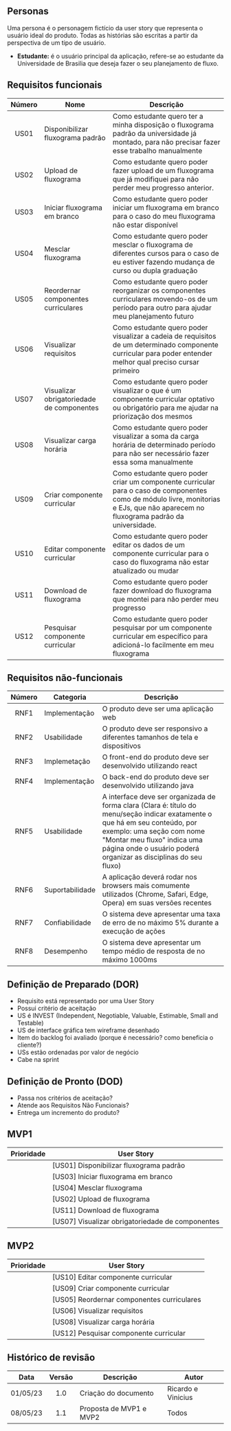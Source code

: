 ## Personas
Uma persona é o personagem fictício da user story que representa o usuário ideal do produto. Todas as histórias são escritas a partir da perspectiva de um tipo de usuário.

- **Estudante:** é o usuário principal da aplicação, refere-se ao estudante da Universidade de Brasilia que deseja fazer o seu planejamento de fluxo.

## Requisitos funcionais
| Número | Nome                                      | Descrição                                                                                                                                                                           |
| :----: | ----------------------------------------- | ----------------------------------------------------------------------------------------------------------------------------------------------------------------------------------- |
|  US01  | Disponibilizar fluxograma padrão          | Como estudante quero ter a minha disposição o fluxograma padrão da universidade já montado, para não precisar fazer esse trabalho manualmente                                       |
|  US02  | Upload de fluxograma                      | Como estudante quero poder fazer upload de um fluxograma que já modifiquei para não perder meu progresso anterior.                                                                  |
|  US03  | Iniciar fluxograma em branco              | Como estudante quero poder iniciar um fluxograma em branco para o caso do meu fluxograma não estar disponível                                                                       |
|  US04  | Mesclar fluxograma                        | Como estudante quero poder mesclar o fluxograma de diferentes cursos para o caso de eu estiver fazendo mudança de curso ou dupla graduação                                          |
|  US05  | Reordernar componentes curriculares       | Como estudante quero poder reorganizar os componentes curriculares movendo-os de um período para outro para ajudar meu planejamento futuro                                          |
|  US06  | Visualizar requisitos                     | Como estudante quero poder visualizar a cadeia de requisitos de um determinado componente curricular para poder entender melhor qual preciso cursar primeiro                        |
|  US07  | Visualizar obrigatoriedade de componentes | Como estudante quero poder visualizar o que é um componente curricular optativo ou obrigatório para me ajudar na priorização dos mesmos                                             |
|  US08  | Visualizar carga horária                  | Como estudante quero poder visualizar a soma da carga horária de determinado período para não ser necessário fazer essa soma manualmente                                            |
|  US09  | Criar componente curricular               | Como estudante quero poder criar um componente curricular para o caso de componentes como de módulo livre, monitorias e EJs, que não aparecem no fluxograma padrão da universidade. |
|  US10  | Editar componente curricular              | Como estudante quero poder editar os dados de um componente curricular para o caso do fluxograma não estar atualizado ou mudar                                                      |
|  US11  | Download de fluxograma                    | Como estudante quero poder fazer download do fluxograma que montei para não perder meu progresso                                                                                    |
|  US12  | Pesquisar componente curricular           | Como estudante quero poder pesquisar por um componente curricular em específico para adicioná-lo facilmente em meu fluxograma                                                       |

## Requisitos não-funcionais
| Número | Categoria       | Descrição                                                                                                                                                                                                                                                    |
| :----: | --------------- | ------------------------------------------------------------------------------------------------------------------------------------------------------------------------------------------------------------------------------------------------------------ |
|  RNF1  | Implementação   | O produto deve ser uma aplicação web                                                                                                                                                                                                                         |
|  RNF2  | Usabilidade     | O produto deve ser responsivo a diferentes tamanhos de tela e dispositivos                                                                                                                                                                                   |
|  RNF3  | Implemetação    | O front-end do produto deve ser desenvolvido utilizando react                                                                                                                                                                                                |
|  RNF4  | Implementação   | O back-end do produto deve ser desenvolvido utilizando java                                                                                                                                                                                                  |
|  RNF5  | Usabilidade     | A interface deve ser organizada de forma clara (Clara é: título do menu/seção indicar exatamente o que há em seu conteúdo, por exemplo: uma seção com nome "Montar meu fluxo" indica uma página onde o usuário poderá organizar as disciplinas do seu fluxo) |
|  RNF6  | Suportabilidade | A aplicação deverá rodar nos browsers mais comumente utilizados (Chrome, Safari, Edge, Opera) em suas versões recentes                                                                                                                                       |
|  RNF7  | Confiabilidade  | O sistema deve apresentar uma taxa de erro de no máximo 5% durante a execução de ações                                                                                                                                                                       |
|  RNF8  | Desempenho      | O sistema deve apresentar um tempo médio de resposta de no máximo 1000ms                                                                                                                                                                                     |


## Definição de Preparado (DOR)
- Requisito está representado por uma User Story
- Possui critério de aceitação
- US é INVEST (Independent, Negotiable, Valuable, Estimable, Small and Testable)
- US de interface gráfica tem wireframe desenhado
- Item do backlog foi avaliado (porque é necessário? como beneficia o cliente?)
- USs estão ordenadas por valor de negócio
- Cabe na sprint


## Definição de Pronto (DOD)
- Passa nos critérios de aceitação?
- Atende aos Requisitos Não Funcionais?
- Entrega um incremento do produto?

## MVP1
| Prioridade | User Story                                       |
| ---------- | ------------------------------------------------ |
|            | [US01] Disponibilizar fluxograma padrão          |
|            | [US03] Iniciar fluxograma em branco              |
|            | [US04] Mesclar fluxograma                        |
|            | [US02] Upload de fluxograma                      |
|            | [US11] Download de fluxograma                    |
|            | [US07] Visualizar obrigatoriedade de componentes |

## MVP2
| Prioridade | User Story                                 |
| ---------- | ------------------------------------------ |
|            | [US10] Editar componente curricular        |
|            | [US09] Criar componente curricular         |
|            | [US05] Reordernar componentes curriculares |
|            | [US06] Visualizar requisitos               |
|            | [US08] Visualizar carga horária            |
|            | [US12] Pesquisar componente curricular     |


## Histórico de revisão
|   Data   | Versão | Descrição               | Autor              |
| :------: | :----: | ----------------------- | ------------------ |
| 01/05/23 |  1.0   | Criação do documento    | Ricardo e Vinicius |
| 08/05/23 |  1.1   | Proposta de MVP1 e MVP2 | Todos              |
